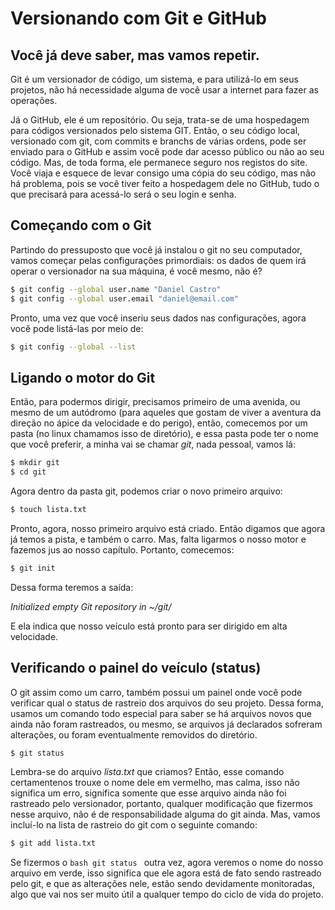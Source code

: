 # Versionando com Git e GitHub

## Você já deve saber, mas vamos repetir.

Git é um versionador de código, um sistema, e para utilizá-lo em seus projetos, não há necessidade alguma de você usar a internet para fazer as operações.

Já o GitHub, ele é um repositório. Ou seja, trata-se de uma hospedagem para códigos versionados pelo sistema GIT. Então, o seu código local, versionado com git, com commits e branchs de várias ordens, pode ser enviado para o GitHub e assim você pode dar acesso público ou não ao seu código. Mas, de toda forma, ele permanece seguro nos registos do site. Você viaja e esquece de levar consigo uma cópia do seu código, mas não há problema, pois se você tiver feito a hospedagem dele no GitHub, tudo o que precisará para acessá-lo será o seu login e senha.

## Começando com o Git

Partindo do pressuposto que você já instalou o git no seu computador, vamos começar pelas configurações primordiais: os dados de quem irá operar o versionador na sua máquina, é você mesmo, não é?

```bash
$ git config --global user.name "Daniel Castro"
$ git config --global user.email "daniel@email.com"
```

Pronto, uma vez que você inseriu seus dados nas configurações, agora você pode listá-las por meio de:

```bash
$ git config --global --list
```

## Ligando o motor do Git

Então, para podermos dirigir, precisamos primeiro de uma avenida, ou mesmo de um autódromo (para aqueles que gostam de viver a aventura da direção no ápice da velocidade e do perigo), então, comecemos por um pasta (no linux chamamos isso de diretório), e essa pasta pode ter o nome que você preferir, a minha vai se chamar _git_, nada pessoal, vamos lá:

```bash
$ mkdir git
$ cd git
```

Agora dentro da pasta git, podemos criar o novo primeiro arquivo:

```bash
$ touch lista.txt
```

Pronto, agora, nosso primeiro arquivo está criado. Então digamos que agora já temos a pista, e também o carro. Mas, falta ligarmos o nosso motor e fazemos jus ao nosso capítulo. Portanto, comecemos:

```bash
$ git init
```

Dessa forma teremos a saída:

_Initialized empty Git repository in ~/git/_

E ela indica que nosso veículo está pronto para ser dirigido em alta velocidade.

## Verificando o painel do veículo (status)

O git assim como um carro, também possui um painel onde você pode verificar qual o status de rastreio dos arquivos do seu projeto. Dessa forma, usamos um comando todo especial para saber se há arquivos novos que ainda não foram rastreados, ou mesmo, se arquivos já declarados sofreram alterações, ou foram eventualmente removidos do diretório.

```bash
$ git status
```

Lembra-se do arquivo _lista.txt_ que criamos? Então, esse comando certamentenos trouxe o nome dele em vermelho, mas calma, isso não significa um erro, significa somente que esse arquivo ainda não foi rastreado pelo versionador, portanto, qualquer modificação que fizermos nesse arquivo, não é de responsabilidade alguma do git ainda. Mas, vamos incluí-lo na lista de rastreio do git com o seguinte comando:

```bash
$ git add lista.txt
```

Se fizermos o ```bash git status ``` outra vez, agora veremos o nome do nosso arquivo em verde, isso significa que ele agora está de fato sendo rastreado pelo git, e que as alterações nele, estão sendo devidamente monitoradas, algo que vai nos ser muito útil a qualquer tempo do ciclo de vida do projeto.

